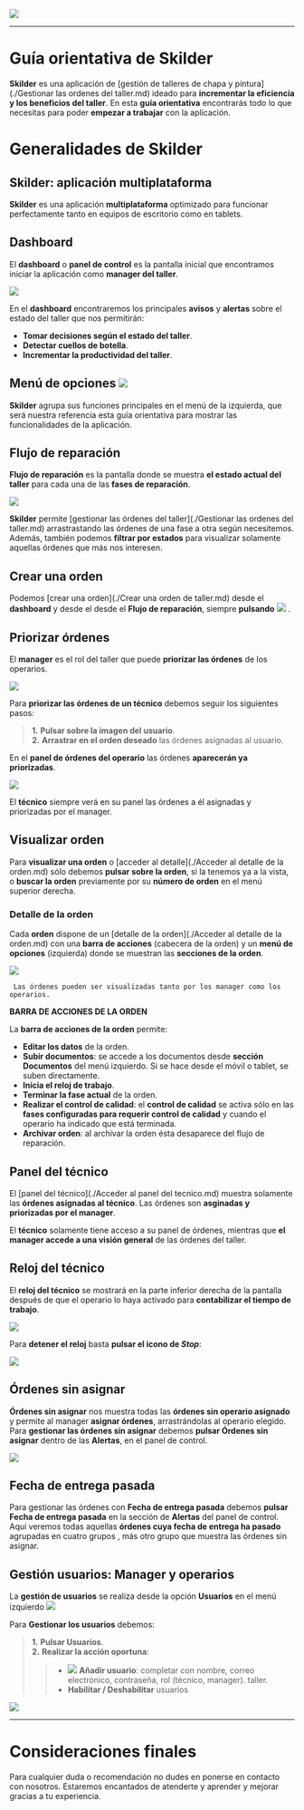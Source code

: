 
![](Images/LogoSkilderCloud_mini.png)  
  
---  
  
  
# Guía orientativa de Skilder

**Skilder** es una aplicación de [gestión de talleres de chapa y pintura](./Gestionar las ordenes del taller.md) ideado para **incrementar  la eficiencia y los beneficios del taller**. En esta **guía orientativa** encontrarás todo lo que necesitas para poder **empezar a trabajar** con la aplicación.   
  


# Generalidades de Skilder  

## Skilder: aplicación multiplataforma  

**Skilder** es una aplicación **multiplataforma** optimizado para funcionar perfectamente tanto en equipos de escritorio como en tablets.  
 
## Dashboard  

El **dashboard** o **panel de control** es la pantalla inicial que encontramos iniciar la aplicación como **manager del taller**.   
  

![](Images/es-ES_SkilderGettingStarted_Dashboard.png)  
  
En el **dashboard** encontraremos los principales **avisos** y **alertas** sobre el estado del taller que nos permitirán:    
  
 - **Tomar decisiones según el estado del taller**.  
 - **Detectar cuellos de botella**.  
 - **Incrementar la productividad del taller**.    

  
##  Menú de opciones  ![](Images/ic_hamburguer.png)

  
**Skilder** agrupa sus funciones principales en el menú de la izquierda, que será nuestra referencia esta guía orientativa para mostrar las funcionalidades de la aplicación.  

## Flujo de reparación  

**Flujo de reparación** es la pantalla donde se muestra **el estado actual del taller** para cada una de las **fases de reparación**.      
  

![](Images/es-ES_SkilderGettingStarted_ServiceFlow.png)



**Skilder** permite [gestionar las órdenes del taller](./Gestionar las ordenes del taller.md) arrastrastando las órdenes de una fase a otra según necesitemos. Además, también podemos **filtrar por estados** para visualizar solamente aquellas órdenes que más nos interesen.


## Crear una orden
  
Podemos [crear una orden](./Crear una orden de taller.md) desde el  **dashboard** y desde el  desde el **Flujo de reparación**, siempre **pulsando** ![](Images/es-ES_SkilderCloud_Button_MoreActions.png)
 .

## Priorizar órdenes

El **manager** es el rol del taller que puede **priorizar las órdenes** de los operarios.    
  

![](Images/es-ES_SkilderGettingStarted_PrioritizeDragDrop.png)   
  
Para **priorizar las órdenes de un técnico** debemos seguir los siguientes pasos:  
 
 > **1.** **Pulsar sobre la imagen del usuario**.  
 > **2.** **Arrastrar en el orden deseado** las órdenes asignadas al usuario.    
  
En el **panel de órdenes del operario** las órdenes **aparecerán ya priorizadas**.    
  

![](Images/es-ES_SkilderGettingStarted_TechinicianOrdersPanel.png)

  
 
     
  
  
El **técnico** siempre verá en su panel las órdenes a él asignadas y priorizadas por el manager.


## Visualizar orden  

Para **visualizar una orden** o [acceder al detalle](./Acceder al detalle de la orden.md) sólo debemos **pulsar sobre la orden**, si la tenemos ya a la vista, o **buscar la orden** previamente por su **número de orden** en el menú superior derecha.     
  
 

### Detalle de la orden  
  
Cada **orden** dispone de un [detalle de la orden](./Acceder al detalle de la orden.md) con una **barra de acciones** (cabecera de la orden) y un **menú de opciones** (izquierda) donde se muestran las **secciones de la orden**.     
  

![](Images/es-ES_SkilderGettingStarted_OrderDetail.png)  
 


     Las órdenes pueden ser visualizadas tanto por los manager como los operarios.  
  
  


**BARRA DE ACCIONES DE LA ORDEN**
  
      

La **barra de acciones de la orden** permite:    
  
 - **Editar los datos** de la orden.   
 - **Subir documentos**: se accede a los documentos desde **sección Documentos** del menú izquierdo. Si se hace desde el móvil o tablet, se suben directamente.  
 - **Inicia el reloj de trabajo**.   
 - **Terminar la fase actual** de la orden.  
 - **Realizar el control de calidad**: el **control de calidad** se activa sólo en las **fases configuradas para requerir control de calidad** y cuando el operario ha indicado que está terminada.  
 - **Archivar orden**: al archivar la orden ésta desaparece del flujo de reparación.    
  

## Panel del técnico

El [panel del técnico](./Acceder al panel del tecnico.md) muestra solamente las **órdenes asignadas al técnico**. Las órdenes son **asginadas y priorizadas por el manager**.  

El **técnico** solamente tiene acceso a su panel de órdenes, mientras que **el manager accede a una visión general** de las órdenes del taller.  
  

## Reloj del técnico  

El **reloj del técnico** se mostrará en la parte inferior derecha de la pantalla después de que el operario lo haya activado para **contabilizar el tiempo de trabajo**.     
 
![](Images/es-ES_SkilderGettingStarted_OrderDetailTimeRunning.png)
 
  
  
Para **detener el reloj** basta **pulsar el icono de _Stop_**:  

![](Images/es-ES_SkilderGettingStarted_RunningClock.png)    
  


  
## Órdenes sin asignar    
  
**Órdenes sin asignar** nos muestra todas las **órdenes sin operario asignado** y permite al manager **asignar órdenes**, arrastrándolas al operario elegido.    Para **gestionar las órdenes sin asignar** debemos **pulsar Órdenes sin asignar** dentro de las **Alertas**, en el panel de control.    
  

![](Images/es-ES_SkilderGettingStarted_UnAssignedOrders.png)

  





## Fecha de entrega pasada  

Para gestionar las órdenes con **Fecha de entrega pasada** debemos **pulsar Fecha de entrega pasada** en la sección de **Alertas** del panel de control. Aquí veremos todas aquellas **órdenes cuya fecha de entrega ha pasado** agrupadas en cuatro grupos , más otro grupo que muestra las órdenes sin asignar.  
  

## Gestión usuarios: Manager y operarios  

La **gestión de usuarios** se realiza desde la opción **Usuarios** en el menú izquierdo 
![](Images/Skilder_BurgerMenu.png)  
  
Para **Gestionar los usuarios** debemos:  
  
 > **1.** **Pulsar Usuarios**.  
 > **2.** **Realizar la acción oportuna**:     
 >>  - ![](Images/es-ES_SkilderCloud_Button_MoreActions.png) **Añadir usuario**: completar con nombre, correo electrónico, contraseña, rol (técnico, manager). taller.  
 >> - **Habilitar / Deshabilitar** usuarios    
  

![](Images/es-ES_SkilderGettingStarted_ManageUsersScreen.png)
  
  
  
---  

  
# Consideraciones finales  

 Para cualquier duda o recomendación no dudes en ponerse en contacto con nosotros. Estaremos encantados de atenderte y aprender y mejorar gracias a tu experiencia.



